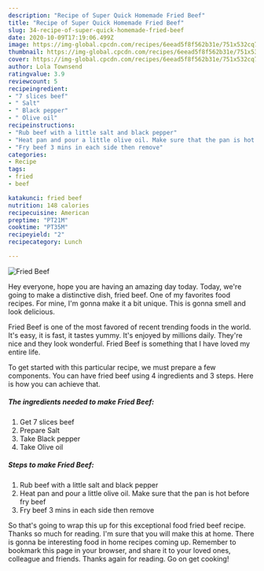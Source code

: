 ```yaml
---
description: "Recipe of Super Quick Homemade Fried Beef"
title: "Recipe of Super Quick Homemade Fried Beef"
slug: 34-recipe-of-super-quick-homemade-fried-beef
date: 2020-10-09T17:19:06.499Z
image: https://img-global.cpcdn.com/recipes/6eead5f8f562b31e/751x532cq70/fried-beef-recipe-main-photo.jpg
thumbnail: https://img-global.cpcdn.com/recipes/6eead5f8f562b31e/751x532cq70/fried-beef-recipe-main-photo.jpg
cover: https://img-global.cpcdn.com/recipes/6eead5f8f562b31e/751x532cq70/fried-beef-recipe-main-photo.jpg
author: Lola Townsend
ratingvalue: 3.9
reviewcount: 5
recipeingredient:
- "7 slices beef"
- " Salt"
- " Black pepper"
- " Olive oil"
recipeinstructions:
- "Rub beef with a little salt and black pepper"
- "Heat pan and pour a little olive oil. Make sure that the pan is hot before fry beef"
- "Fry beef 3 mins in each side then remove"
categories:
- Recipe
tags:
- fried
- beef

katakunci: fried beef 
nutrition: 148 calories
recipecuisine: American
preptime: "PT21M"
cooktime: "PT35M"
recipeyield: "2"
recipecategory: Lunch

---
```



![Fried Beef](https://img-global.cpcdn.com/recipes/6eead5f8f562b31e/751x532cq70/fried-beef-recipe-main-photo.jpg)

Hey everyone, hope you are having an amazing day today. Today, we're going to make a distinctive dish, fried beef. One of my favorites food recipes. For mine, I'm gonna make it a bit unique. This is gonna smell and look delicious.



Fried Beef is one of the most favored of recent trending foods in the world. It's easy, it is fast, it tastes yummy. It's enjoyed by millions daily. They're nice and they look wonderful. Fried Beef is something that I have loved my entire life.


To get started with this particular recipe, we must prepare a few components. You can have fried beef using 4 ingredients and 3 steps. Here is how you can achieve that.

<!--inarticleads1-->

##### The ingredients needed to make Fried Beef:

1. Get 7 slices beef
1. Prepare  Salt
1. Take  Black pepper
1. Take  Olive oil




<!--inarticleads2-->

##### Steps to make Fried Beef:

1. Rub beef with a little salt and black pepper
1. Heat pan and pour a little olive oil. Make sure that the pan is hot before fry beef
1. Fry beef 3 mins in each side then remove




So that's going to wrap this up for this exceptional food fried beef recipe. Thanks so much for reading. I'm sure that you will make this at home. There is gonna be interesting food in home recipes coming up. Remember to bookmark this page in your browser, and share it to your loved ones, colleague and friends. Thanks again for reading. Go on get cooking!
